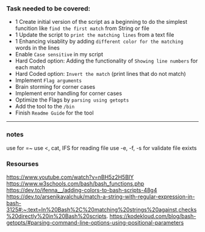 ### Task needed to be covered:
- 1 Create initial version of the script as a beginning to do the simplest funcition like `find the first match` from String or file
- 1 Update the script to `print the matching lines` from a text file 
- 1 Enhancing visablity by adding `different color for the matching` words in the lines 
- Enable `Case sensitive` in my script
- Hard Coded option: Adding the functionality of `Showing line numbers` for each match 
- Hard Coded option: `Invert the match` (print lines that do not match)
- Implement `Flag arguments`
- Brain storming for corner cases
- Implement error handling for corner cases
- Optimize the Flags by `parsing using getopts`
- Add the tool to the `/bin`
- Finish `Readme Guide` for the tool



---
### notes
use for =~
use <, cat, IFS for reading file 
use -e, -f, -s for validate file exixts



### Resourses
https://www.youtube.com/watch?v=nBH5z2H5BIY
https://www.w3schools.com/bash/bash_functions.php
https://dev.to/ifenna__/adding-colors-to-bash-scripts-48g4
https://dev.to/arsenikavalchuk/match-a-string-with-regular-expression-in-bash-3125#:~:text=In%20Bash%2C%20matching%20strings%20against,checks%20directly%20in%20Bash%20scripts.
https://kodekloud.com/blog/bash-getopts/#parsing-command-line-options-using-positional-parameters